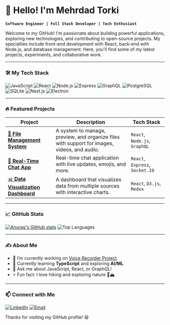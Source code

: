 # 👋 Hello! I'm Mehrdad Torki

**`Software Engineer | Full Stack Developer | Tech Enthusiast`**

Welcome to my GitHub! I'm passionate about building powerful applications, exploring new technologies, and contributing to open-source projects. My specialties include front-end development with React, back-end with Node.js, and database management. Here, you'll find some of my latest projects, experiments, and collaborative work.

---

### 🛠️ My Tech Stack

![JavaScript](https://img.shields.io/badge/-JavaScript-F7DF1E?logo=javascript&logoColor=black&style=flat-square)
![React](https://img.shields.io/badge/-React-61DAFB?logo=react&logoColor=black&style=flat-square)
![Node.js](https://img.shields.io/badge/-Node.js-339933?logo=node.js&logoColor=white&style=flat-square)
![Express](https://img.shields.io/badge/-Express-000000?logo=express&logoColor=white&style=flat-square)
![GraphQL](https://img.shields.io/badge/-GraphQL-E10098?logo=graphql&logoColor=white&style=flat-square)
![PostgreSQL](https://img.shields.io/badge/-PostgreSQL-336791?logo=postgresql&logoColor=white&style=flat-square)
![SQLite](https://img.shields.io/badge/-SQLite-003B57?logo=sqlite&logoColor=white&style=flat-square)
![Next.js](https://img.shields.io/badge/-Next.js-000000?logo=next.js&logoColor=white&style=flat-square)
![Electron](https://img.shields.io/badge/-Electron-47848F?logo=electron&logoColor=white&style=flat-square)

---

### 🔥 Featured Projects

| Project | Description | Tech Stack |
|---------|-------------|------------|
| [📂 **File Management System**](https://github.com/mehrdadtorki/file-management) | A system to manage, preview, and organize files with support for images, videos, and audio. | `React`, `Node.js`, `GraphQL` |
| [💬 **Real-Time Chat App**](https://github.com/mehrdadtorki/chat-app) | Real-time chat application with live updates, emojis, and more. | `React`, `Express`, `Socket.IO` |
| [📊 **Data Visualization Dashboard**](https://github.com/mehrdadtorki/dashboard) | A dashboard that visualizes data from multiple sources with interactive charts. | `React`, `D3.js`, `Redux` |

---

### 📈 GitHub Stats

[![Anurag's GitHub stats](https://github-readme-stats.vercel.app/api?username=mehrdadtorki)](https://github.com/anuraghazra/github-readme-stats)
![Top Languages](https://github-readme-stats.vercel.app/api/top-langs/?username=mehrdadtorki&layout=compact&theme=radical)

---

### ✍️ About Me

- 🔭 I’m currently working on [Voice Recorder Project](https://github.com/mehrdadtorki/voice-recorder)
- 🌱 Currently learning **TypeScript** and exploring **AI/ML**
- 💬 Ask me about JavaScript, React, or GraphQL!
- ⚡ Fun fact: I love hiking and exploring nature 🌲🏔️

---

### 📫 Connect with Me

[![LinkedIn](https://img.shields.io/badge/-LinkedIn-blue?style=flat-square&logo=linkedin&logoColor=white)](https://www.linkedin.com/in/mehrdadtorki/)
[![Email](https://img.shields.io/badge/-Email-red?style=flat-square&logo=gmail&logoColor=white)](mailto:mehrdadtorki1381@gmail.com)

Thanks for visiting my GitHub profile! 😄

